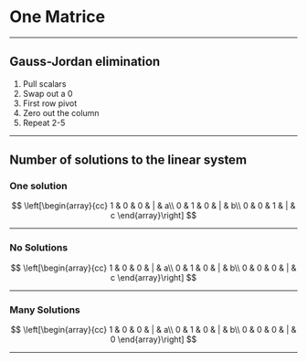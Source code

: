 # One Matrice

<hr/>

## Gauss-Jordan elimination

1. Pull scalars
2. Swap out a 0
3. First row pivot
4. Zero out the column
5. Repeat 2-5

<hr/>

## Number of solutions to the linear system

### One solution

$$
\left[\begin{array}{cc}
1 & 0 & 0 & | & a\\
0 & 1 & 0 & | & b\\
0 & 0 & 1 & | & c
\end{array}\right]
$$

<hr/>

### No Solutions

$$
\left[\begin{array}{cc}
1 & 0 & 0 & | & a\\
0 & 1 & 0 & | & b\\
0 & 0 & 0 & | & c
\end{array}\right]
$$

<hr/>

### Many Solutions

$$
\left[\begin{array}{cc}
1 & 0 & 0 & | & a\\
0 & 1 & 0 & | & b\\
0 & 0 & 0 & | & 0
\end{array}\right]
$$

<hr/>
